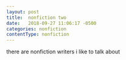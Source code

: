 ```yaml
---
layout: post
title:  nonfiction two
date:   2018-09-27 11:06:17 -0500
categories: nonfiction
contentType: nonfiction
---
```

there are nonfiction writers i like to talk about 